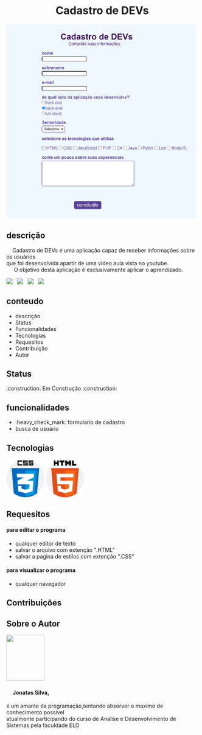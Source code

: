 <h1 align="center" >Cadastro de DEVs</h1>

   <img src="https://github.com/JhonySmithSilva/formulario/blob/main/imagens/print_da_pagina.png?raw=true" width="500" reight="900">

<h2>descrição</h2>
   <P>
      &nbsp;&nbsp;&nbsp;&nbsp;Cadastro de DEVs é uma aplicação capaz de receber informações sobre os usuários<br>
     que foi desenvolvida apartir de uma video aula vista no youtube.<br>
      &nbsp;&nbsp;&nbsp;&nbsp; O objetivo desta aplicação é exclusivamente aplicar o aprendizado.
   </P>

<div>
   <img src="https://img.shields.io/github/issues/JhonySmithSilva/formulario"> &nbsp  
   <img src="https://img.shields.io/github/forks/JhonySmithSilva/formulario"> &nbsp
   <img src="https://img.shields.io/github/stars/JhonySmithSilva/formulario"> &nbsp
   <img src="https://img.shields.io/github/license/JhonySmithSilva/formulario"> &nbsp   
</div>

<h2>conteudo</h2>
   <ul align="left">
       <li>descrição</li> 
       <li>Status</li>  
       <li>Funcionalidades</li>
       <li>Tecnologias</li>
       <li>Requesitos</li>
       <li>Contribuição</li> 
       <li>Autor</li>
   </ul>

<h2>Status</h2>
   <p>:construction: Em Construção :construction:</p>

<h2>funcionalidades</h2>
   <ul>
      <li> :heavy_check_mark: formulario de cadastro</li>
      <li> busca de usuário</li>
   </ul>

<h2>Tecnologias</h2>
   <div display: inline-block;>
      <img src="https://github.com/JhonySmithSilva/formulario/blob/main/imagens/CSS3.png" width="100" height="100">
      <img src="https://github.com/JhonySmithSilva/formulario/blob/main/imagens/html5.png" width="100" height="100">
   </div>

<h2>Requesitos</h2>
   <h4>para editar o programa</h4>
      <ul>
         <li>qualquer editor de texto</li>
         <li>salvar o arquivo com extenção ".HTML"</li>
         <li>salvar a pagina de estilos com extenção ".CSS"</li>
      </ul>
   <h4>para visualizar o programa</h4>
     <ul>
        <li>qualquer navegador</li>        
     </ul>


<h2>Contribuições</h2>
<h2>Sobre o Autor</h2>   
   <img src="https://avatars.githubusercontent.com/u/61160773?s=460&u=d3a2381ae5dbdc328bf982108cd798b7cf3f4034&v=4" width="100" height="120">
   <h4>&nbsp&nbsp&nbsp&nbsp Jonatas Silva,</h4>  
      <p>é um amante da programação,tentando absorver o maximo de conhecimento possivel<br>
      atualmente participando do curso de Analise e Desenvolvimento de Sistemas pela faculdade ELO<br>
      </p>
   

